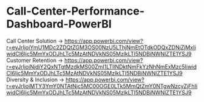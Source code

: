 # Call-Center-Performance-Dashboard-PowerBI
Call Center Solution -> https://app.powerbi.com/view?r=eyJrIjoiYmU1MDc2ZDQtZGM3OS00NzU5LThjNmEtOTdkODQxZDNjZjMxIiwidCI6Ijc5MmYxODJhLTc5MzAtNDVkNS05MzlkLTI5NDBiNWNlZTE1YSJ9
Customer Retention -> https://app.powerbi.com/view?r=eyJrIjoiNjdiY2QxNTgtMzdkMS00ZmI1LTllNDktNmFkYzNhNmExMzc5IiwidCI6Ijc5MmYxODJhLTc5MzAtNDVkNS05MzlkLTI5NDBiNWNlZTE1YSJ9
Diversity & Inclusion -> https://app.powerbi.com/view?r=eyJrIjoiMTY3YmY0NTAtNjc5MC00OGE0LTk5MmQtZmY0NTgwNzcyZjFhIiwidCI6Ijc5MmYxODJhLTc5MzAtNDVkNS05MzlkLTI5NDBiNWNlZTE1YSJ9
